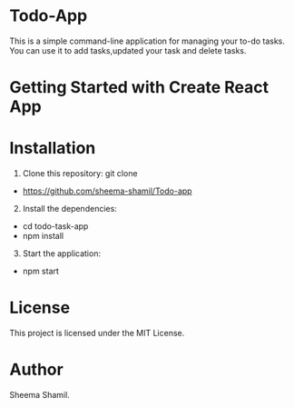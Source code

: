 # Todo-App
This is a simple command-line application for managing your to-do tasks. You can use it to add tasks,updated your task and delete tasks.

# Getting Started with Create React App

# Installation
1. Clone this repository:
git clone 
- https://github.com/sheema-shamil/Todo-app

2. Install the dependencies:
- cd todo-task-app
- npm install

3. Start the application:
- npm start

# License
This project is licensed under the MIT License.

# Author
Sheema Shamil.





